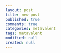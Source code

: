 ```yaml
---
layout: post
title: new post
published: true
comments: true
categories: metavalent
tags: metavalent
modified: null
created: null
---
```


<!-- Responsive video embed for YouTube, Vimeo, etc. Uncomment, if needed. -->

<!-- 

[Watch here](https://youtu.be/12345) if the embed below does not behave nicely. 

<div class="embed-container"><iframe width="560" height="315" src="https://youtu.be/12345" title="YouTube video player" frameborder="0" allow="accelerometer; autoplay; clipboard-write; encrypted-media; gyroscope; picture-in-picture" allowfullscreen></iframe></div> -->